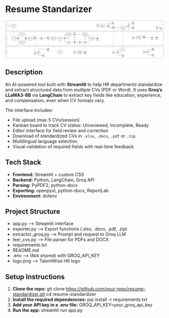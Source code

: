 # Resume Standarizer

![BPMN Diagram](BPMN_AP.png)

## Description
An AI-powered tool built with **Streamlit** to help HR departments standardize and extract structured data from multiple CVs (PDF or Word). It uses **Groq’s LLaMA3-8B** via **LangChain** to extract key fields like education, experience, and compensation, even when CV formats vary.

The interface includes:
+ File upload (max 5 CVs/session)
+ Kanban board to track CV status: Unreviewed, Incomplete, Ready
+ Editor interface for field review and correction
+ Download of standardized CVs in `.xlsx`, `.docx`, `.pdf` or `.zip`
+ Multilingual language selection
+ Visual validation of required fields with real-time feedback

## Tech Stack

- **Frontend:** Streamlit + custom CSS
- **Backend:** Python, LangChain, Groq API
- **Parsing:** PyPDF2, python-docx
- **Exporting:** openpyxl, python-docx, ReportLab
- **Environment:** dotenv

## Project Structure

+ app.py --> Streamlit interface
+ exporter.py --> Export functions (.xlsx, .docx, .pdf, .zip)
+ extractor_groq.py --> Prompt and request to Groq LLM
+ leer_cvs.py --> File parser for PDFs and DOCX
+ requirements.txt
+ README.md
+ .env --> (Not shared) with GROQ_API_KEY
+ logo.png --> TalentWise HR logo

## Setup Instructions

1. **Clone the repo:**
    git clone https://github.com/your-repo/resume-standardizer.git
    cd resume-standardizer
2. **Install the required dependencies:**
    pip install -r requirements.txt
3. **Add your API key in a .env file:**
    GROQ_API_KEY=your_groq_api_key  
4. **Run the app:**
    streamlit run app.py